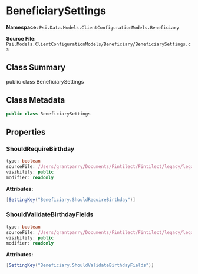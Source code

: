 # BeneficiarySettings

**Namespace:** `Psi.Data.Models.ClientConfigurationModels.Beneficiary`

**Source File:** `Psi.Models.ClientConfigurationModels/Beneficiary/BeneficiarySettings.cs`

## Class Summary

public class BeneficiarySettings

## Class Metadata

```typescript
public class BeneficiarySettings
```

## Properties

### ShouldRequireBirthday

```typescript
type: boolean
sourceFile: /Users/grantparry/Documents/Fintilect/Fintilect/legacy/legacy-apis/Psi.Models.ClientConfigurationModels/Beneficiary/BeneficiarySettings.cs
visibility: public
modifier: readonly
```

**Attributes:**
```csharp
[SettingKey("Beneficiary.ShouldRequireBirthday")]
```

### ShouldValidateBirthdayFields

```typescript
type: boolean
sourceFile: /Users/grantparry/Documents/Fintilect/Fintilect/legacy/legacy-apis/Psi.Models.ClientConfigurationModels/Beneficiary/BeneficiarySettings.cs
visibility: public
modifier: readonly
```

**Attributes:**
```csharp
[SettingKey("Beneficiary.ShouldValidateBirthdayFields")]
```
